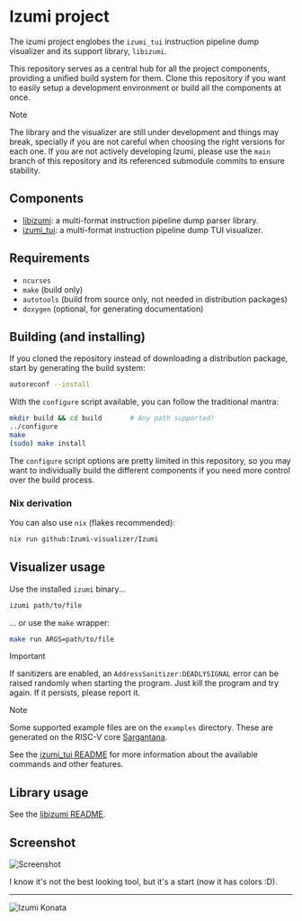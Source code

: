 # Izumi project

The izumi project englobes the `izumi_tui` instruction pipeline dump visualizer and its support library, `libizumi`.

This repository serves as a central hub for all the project components, providing a unified build system for them. Clone this repository if you want to easily setup a development environment or build all the components at once.

> [!Note]
> The library and the visualizer are still under development and things may break, specially if you are not careful when choosing the right versions for each one. If you are not actively developing Izumi, please use the `main` branch of this repository and its referenced submodule commits to ensure stability.

## Components
- [libizumi](https://github.com/Izumi-visualizer/libizumi):  a multi-format instruction pipeline dump parser library.
- [izumi_tui](https://github.com/Izumi-visualizer/izumi_tui):  a multi-format instruction pipeline dump TUI visualizer.


## Requirements

- `ncurses`
- `make` (build only)
- `autotools` (build from source only, not needed in distribution packages)
- `doxygen` (optional, for generating documentation)

## Building (and installing)

If you cloned the repository instead of downloading a distribution package,
start by generating the build system:

```sh
autoreconf --install
```

With the `configure` script available, you can follow the traditional mantra:

```sh
mkdir build && cd build       # Any path supported!
../configure
make
(sudo) make install
```

The `configure` script options are pretty limited in this repository, so you may want to individually build the different components if you need more control over the build process.

### Nix derivation

You can also use `nix` (flakes recommended):
```bash
nix run github:Izumi-visualizer/Izumi
```

## Visualizer usage

Use the installed `izumi` binary...
```sh
izumi path/to/file
```
... or use the `make` wrapper:
```sh
make run ARGS=path/to/file
```

> [!IMPORTANT]
> If sanitizers are enabled, an `AddressSanitizer:DEADLYSIGNAL` error can be raised randomly when starting the program. Just kill the program and try again. If it persists, please report it.

> [!NOTE]
> Some supported example files are on the `examples` directory. These are generated on the RISC-V core [Sargantana](https://github.com/bsc-loca/core_tile/).

See the [izumi_tui README](https://github.com/Izumi-visualizer/izumi_tui) for more information about the available commands and other features.

## Library usage

See the [libizumi README](https://github.com/Izumi-visualizer/libizumi).

## Screenshot

![Screenshot](.github/screenshot.png)

I know it's not the best looking tool, but it's a start (now it has colors :D).

---

![Izumi Konata](https://external-content.duckduckgo.com/iu/?u=https%3A%2F%2Fstatic.zerochan.net%2FIzumi.Konata.full.955876.jpg&f=1&nofb=1&ipt=11ebd39eb2229bec63db528410089c03d01dd9a541df01063ee5c809b6c69f58&ipo=images)

